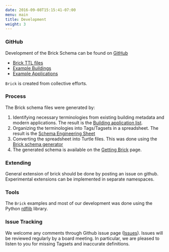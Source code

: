```yaml
---
date: 2016-09-08T15:15:41-07:00
menu: main
title: Development
weight: 3
---
```


### GitHub

Development of the Brick Schema can be found on [GitHub](https://github.com/BuildSysUniformMetadata/GroundTruth)

* [Brick TTL files](https://github.com/BuildSysUniformMetadata/GroundTruth/tree/master/Brick)
* [Example Buildings](https://github.com/BuildSysUniformMetadata/GroundTruth/tree/master/building_instances)
* [Example Applications](https://github.com/BuildSysUniformMetadata/GroundTruth/tree/master/application_examples)

`Brick` is created from collective efforts.

### Process

The Brick schema files were generated by:

1. Identifying necessary terminologies from existing building metadata and modern applications. The result is the [Building application list](https://ibm.biz/UCB-IBM-Apps.).
2. Organizing the terminologies into Tags/Tagsets in a spreadsheet. The result is the [Schema Engineering Sheet](https://github.com/BuildSysUniformMetadata/GroundTruth/blob/master/Brick/Schema%20Engineering.xlsx)
3. Converting the spreadsheet into Turtle files. This was done using the [Brick schema generator](https://github.com/BuildSysUniformMetadata/GroundTruth/blob/master/Brick/BuildBrick.ipynb)
4. The generated schema is available on the [Getting Brick](/source) page.

### Extending

General extension of brick should be done by posting an issue on github. Experimental extensions can be implemented in separate namespaces.

### Tools

The `Brick` examples and most of our development was done using the Python [rdflib](https://rdflib.readthedocs.io/en/stable/) library.

### Issue Tracking

We welcome any comments through Github issue page ([Issues](https://github.com/BuildSysUniformMetadata/GroundTruth/issues)). Issues will be reviewed regularly by a board meeting.
In particular, we are pleased to listen to you for missing Tagsets and inaccurate definitions.

